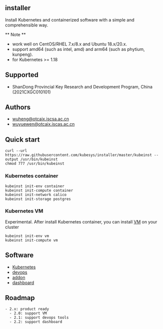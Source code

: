 ## installer

Install Kubernetes and containerized software with a simple and comprehensible way.

** Note **
- work well on CentOS/RHEL 7.x/8.x and Ubuntu 18.x/20.x.
- support amd64 (such as intel, amd) and arm64 (such as phytium, kunpeng). 
- for Kubernetes >= 1.18

## Supported

- ShanDong Provincial Key Research and Development Program, China (2021CXGC010101)

## Authors

- wuheng@otcaix.iscsa.ac.cn
- wuyuewen@otcaix.iscas.ac.cn

## Quick start

```
curl --url https://raw.githubusercontent.com/kubesys/installer/master/kubeinst --output /usr/bin/kubeinst
chmod 777 /usr/bin/kubeinst
```

### Kubernetes container

```
kubeinst init-env container
kubeinst init-compute container
kubeinst init-network calico
kubeinst init-storage postgres
```

### Kubernetes VM

Experimental.
After install Kubernetes container, you can install [VM](https://github.com/KubeVMMgr/kube-vm) on your cluster

```
kubeinst init-env vm
kubeinst init-compute vm
```

## Software

- [Kubernetes](docs/kube.md)
- [devops](docs/devops.md)
- [addon](docs/addon.md)
- [dashboard](docs/dashboard.md)


## Roadmap

```
- 2.x: product ready
  - 2.0: support VM
  - 2.1: support devops tools
  - 2.2: support dashboard
```
